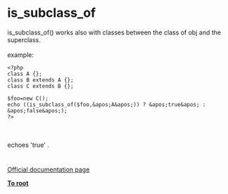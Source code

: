 # is_subclass_of



is_subclass_of() works also with classes between the class of obj and the superclass.<br><br>example:<br>

```
<?php
class A {};
class B extends A {};
class C extends B {};

$foo=new C();
echo ((is_subclass_of($foo,&apos;A&apos;)) ? &apos;true&apos; : &apos;false&apos;);
?>
```
<br><br>echoes &apos;true&apos; .  

#

[Official documentation page](https://www.php.net/manual/en/function.is-subclass-of.php)

**[To root](/README.md)**